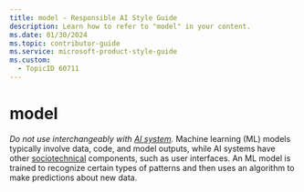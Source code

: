 ```yaml
---
title: model - Responsible AI Style Guide
description: Learn how to refer to "model" in your content.
ms.date: 01/30/2024
ms.topic: contributor-guide
ms.service: microsoft-product-style-guide
ms.custom:
  - TopicID 60711
---
```



# model

_Do not use interchangeably with [AI system](~\responsible-ai-style-guide\a-z-word-list\a\ai-system.md)._ Machine learning (ML) models typically involve data, code, and model outputs, while AI systems have other [sociotechnical](~\responsible-ai-style-guide\a-z-word-list\s\sociotechnical.md) components, such as user interfaces. An ML model is trained to recognize certain types of patterns and then uses an algorithm to make predictions about new data. 